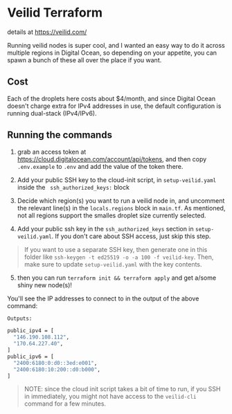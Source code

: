 # Veilid Terraform

details at https://veilid.com/

Running veilid nodes is super cool, and I wanted an easy way to do it across multiple regions in Digital Ocean, so depending on your appetite, you can spawn a bunch of these all over the place if you want.

## Cost

Each of the droplets here costs about $4/month, and since Digital Ocean doesn't charge extra for IPv4 addresses in use, the default configuration is running dual-stack (IPv4/IPv6).

## Running the commands

1. grab an access token at https://cloud.digitalocean.com/account/api/tokens, and then copy `.env.example` to `.env` and add the value of the token there.

2. Add your public SSH key to the cloud-init script, in `setup-veilid.yaml` inside the ` ssh_authorized_keys:` block

3. Decide which region(s) you want to run a veilid node in, and uncomment the relevant line(s) in the `locals.regions` block in `main.tf`. As mentioned, not all regions support the smalles droplet size currently selected.

4. Add your public ssh key in the `ssh_authorized_keys` section in `setup-veilid.yaml`. If you don't care about SSH access, just skip this step.

> If you want to use a separate SSH key, then generate one in this folder like `ssh-keygen -t ed25519 -o -a 100 -f veilid-key`. Then, make sure to update `setup-veilid.yaml` with the key contents.

5. then you can run `terraform init && terraform apply` and get a/some shiny new node(s)!

You'll see the IP addresses to connect to in the output of the above command:

```sh
Outputs:

public_ipv4 = [
  "146.190.108.112",
  "170.64.227.40",
]
public_ipv6 = [
  "2400:6180:0:d0::3ed:e001",
  "2400:6180:10:200::d0:b000",
]
```

> NOTE: since the cloud init script takes a bit of time to run, if you SSH in immediately, you might not have access to the `veilid-cli` command for a few minutes.
